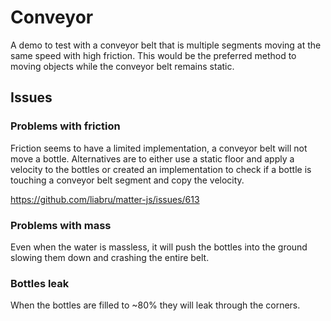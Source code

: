 # Conveyor
A demo to test with a conveyor belt that is multiple segments moving at the same speed with high
friction. This would be the preferred method to moving objects while the conveyor belt remains static.

## Issues
### Problems with friction
Friction seems to have a limited implementation, a conveyor belt will not move a bottle. Alternatives are to
either use a static floor and apply a velocity to the bottles or created an implementation to check if a bottle
is touching a conveyor belt segment and copy the velocity.

https://github.com/liabru/matter-js/issues/613

### Problems with mass
Even when the water is massless, it will push the bottles into the ground slowing them down and crashing the 
entire belt. 


### Bottles leak
When the bottles are filled to ~80% they will leak through the corners.